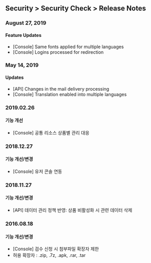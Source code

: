 ## Security > Security Check > Release Notes

### August 27, 2019

#### Feature Updates 
* [Console] Same fonts applied for multiple languages 
* [Console] Logins processed for redirection 


### May 14, 2019

#### Updates
* [API] Changes in the mail delivery processing 
* [Console] Translation enabled into multiple languages 


### 2019.02.26

#### 기능 개선
* [Console] 공통 리소스 상품별 관리 대응


### 2018.12.27

#### 기능 개선/변경
* [Console] 유저 콘솔 연동


### 2018.11.27

#### 기능 개선/변경
* [API] 데이터 관리 정책 반영: 상품 비활성화 시 관련 데이터 삭제


### 2016.08.18

#### 기능 개선/변경
* [Console] 검수 신청 시 첨부파일 확장자 제한
* 허용 확장자 : .zip, .7z, .apk, .rar, .tar
